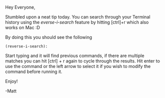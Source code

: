 Hey Everyone,

Stumbled upon a neat tip today. You can search through your Terminal history using the *everse-i-search* feature by hitting [ctrl]+r which also works on Mac :D

By doing this you should see the following

`(reverse-i-search):`

Start typing and it will find previous commands, if there are multiple matches you can hit [ctrl] + r again to cycle through the results. Hit enter to use the command or the left arrow to select it if you wish to modify the command before running it.

Enjoy!

-Matt